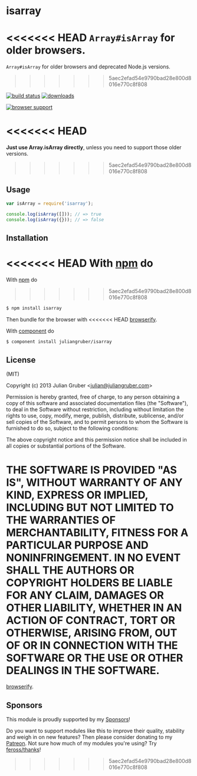 
# isarray

<<<<<<< HEAD
`Array#isArray` for older browsers.
=======
`Array#isArray` for older browsers and deprecated Node.js versions.
>>>>>>> 5aec2efad54e9790bad28e800d8016e770c8f808

[![build status](https://secure.travis-ci.org/juliangruber/isarray.svg)](http://travis-ci.org/juliangruber/isarray)
[![downloads](https://img.shields.io/npm/dm/isarray.svg)](https://www.npmjs.org/package/isarray)

[![browser support](https://ci.testling.com/juliangruber/isarray.png)
](https://ci.testling.com/juliangruber/isarray)

<<<<<<< HEAD
=======
__Just use Array.isArray directly__, unless you need to support those older versions.

>>>>>>> 5aec2efad54e9790bad28e800d8016e770c8f808
## Usage

```js
var isArray = require('isarray');

console.log(isArray([])); // => true
console.log(isArray({})); // => false
```

## Installation

<<<<<<< HEAD
With [npm](http://npmjs.org) do
=======
With [npm](https://npmjs.org) do
>>>>>>> 5aec2efad54e9790bad28e800d8016e770c8f808

```bash
$ npm install isarray
```

Then bundle for the browser with
<<<<<<< HEAD
[browserify](https://github.com/substack/browserify).

With [component](http://component.io) do

```bash
$ component install juliangruber/isarray
```

## License

(MIT)

Copyright (c) 2013 Julian Gruber &lt;julian@juliangruber.com&gt;

Permission is hereby granted, free of charge, to any person obtaining a copy of
this software and associated documentation files (the "Software"), to deal in
the Software without restriction, including without limitation the rights to
use, copy, modify, merge, publish, distribute, sublicense, and/or sell copies
of the Software, and to permit persons to whom the Software is furnished to do
so, subject to the following conditions:

The above copyright notice and this permission notice shall be included in all
copies or substantial portions of the Software.

THE SOFTWARE IS PROVIDED "AS IS", WITHOUT WARRANTY OF ANY KIND, EXPRESS OR
IMPLIED, INCLUDING BUT NOT LIMITED TO THE WARRANTIES OF MERCHANTABILITY,
FITNESS FOR A PARTICULAR PURPOSE AND NONINFRINGEMENT. IN NO EVENT SHALL THE
AUTHORS OR COPYRIGHT HOLDERS BE LIABLE FOR ANY CLAIM, DAMAGES OR OTHER
LIABILITY, WHETHER IN AN ACTION OF CONTRACT, TORT OR OTHERWISE, ARISING FROM,
OUT OF OR IN CONNECTION WITH THE SOFTWARE OR THE USE OR OTHER DEALINGS IN THE
SOFTWARE.
=======
[browserify](https://github.com/substack/node-browserify).

## Sponsors

This module is proudly supported by my [Sponsors](https://github.com/juliangruber/sponsors)!

Do you want to support modules like this to improve their quality, stability and weigh in on new features? Then please consider donating to my [Patreon](https://www.patreon.com/juliangruber). Not sure how much of my modules you're using? Try [feross/thanks](https://github.com/feross/thanks)!
>>>>>>> 5aec2efad54e9790bad28e800d8016e770c8f808
